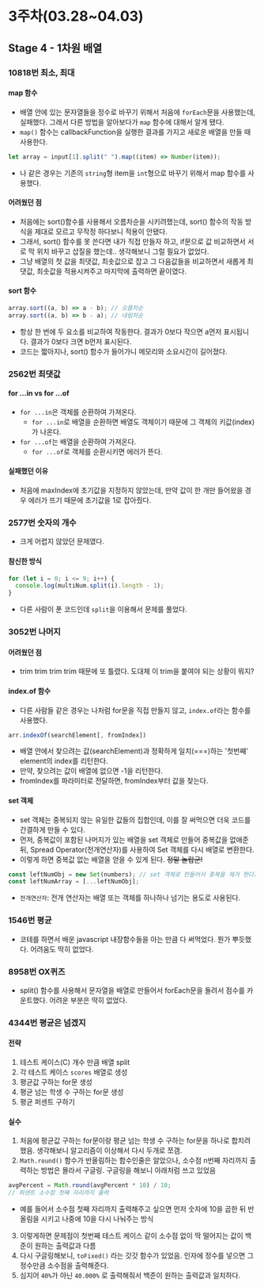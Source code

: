 # 3주차(03.28~04.03)

## Stage 4 - 1차원 배열

### 10818번 최소, 최대

#### map 함수

- 배열 안에 있는 문자열들을 정수로 바꾸기 위해서 처음에 `forEach`문을 사용했는데, 실패했다. 그래서 다른 방법을 알아보다가 `map` 함수에 대해서 알게 됐다.
- `map()` 함수는 callbackFunction을 실행한 결과를 가지고 새로운 배열을 만들 때 사용한다.

```js
let array = input[1].split(" ").map((item) => Number(item));
```

- 나 같은 경우는 기존의 `string`형 item을 `int`형으로 바꾸기 위해서 map 함수를 사용했다.

#### 어려웠던 점

- 처음에는 sort()함수를 사용해서 오름차순을 시키려했는데, sort() 함수의 작동 방식을 제대로 모르고 무작정 하다보니 적용이 안됐다.
- 그래서, sort() 함수를 못 쓴다면 내가 직접 만들자 하고, if문으로 값 비교하면서 서로 막 위치 바꾸고 삽질을 했는데.. 생각해보니 그럴 필요가 없었다.
- 그냥 배열의 첫 값을 최댓값, 최솟값으로 잡고 그 다음값들을 비교하면서 새롭게 최댓값, 최솟값을 적용시켜주고 마지막에 출력하면 끝이였다.

#### sort 함수

```js
array.sort((a, b) => a - b); // 오름차순
array.sort((a, b) => b - a); // 내림차순
```

- 항상 한 번에 두 요소를 비교하여 작동한다. 결과가 0보다 작으면 a먼저 표시됩니다. 결과가 0보다 크면 b먼저 표시된다.
- 코드는 짧아지나, sort() 함수가 들어가니 메모리와 소요시간이 길어졌다.

### 2562번 최댓값

#### for ...in vs for ...of

- `for ...in`은 객체를 순환하여 가져온다.
  - `for ...in`로 배열을 순환하면 배열도 객체이기 때문에 그 객체의 키값(index)가 나온다.
- `for ...of`는 배열을 순환하여 가져온다.
  - `for ...of`로 객체를 순환시키면 에러가 뜬다.

#### 실패했던 이유

- 처음에 maxIndex에 초기값을 지정하지 않았는데, 만약 값이 한 개만 들어왔을 경우 에러가 뜨기 때문에 초기값을 1로 잡아줬다.

### 2577번 숫자의 개수

- 크게 어렵지 않았던 문제였다.

#### 참신한 방식

```js
for (let i = 0; i <= 9; i++) {
  console.log(multiNum.split(i).length - 1);
}
```

- 다른 사람이 푼 코드인데 `split`을 이용해서 문제를 풀었다.

### 3052번 나머지

#### 어려웠던 점

- trim trim trim trim 때문에 또 틀렸다. 도대체 이 trim을 붙여야 되는 상황이 뭐지?

#### index.of 함수

- 다른 사람들 같은 경우는 나처럼 for문을 직접 만들지 않고, `index.of`라는 함수를 사용했다.

```js
arr.indexOf(searchElement[, fromIndex])
```

- 배열 안에서 찾으려는 값(searchElement)과 정확하게 일치(===)하는 '첫번째' element의 index를 리턴한다.
- 만약, 찾으려는 값이 배열에 없으면 -1을 리턴한다.
- fromIndex를 파라미터로 전달하면, fromIndex부터 값을 찾는다.

#### set 객체

- set 객체는 중복되지 않는 유일한 값들의 집합인데, 이를 잘 써먹으면 더욱 코드를 간결하게 만들 수 있다.
- 먼저, 중복값이 포함된 나머지가 있는 배열을 set 객체로 만들어 중복값을 없애준 뒤, Spread Operator(전개연산자)를 사용하여 Set 객체를 다시 배열로 변환한다.
- 이렇게 하면 중복값 없는 배열을 얻을 수 있게 된다. ~~정말 놀랍군!~~

```js
const leftNumObj = new Set(numbers); // set 객체로 만들어서 중복을 제거 한다.
const leftNumArray = [...leftNumObj];
```

- `전개연산자`: 전개 연산자는 배열 또는 객체를 하나하나 넘기는 용도로 사용된다.

### 1546번 평균

- 코테를 하면서 배운 javascript 내장함수들을 아는 만큼 다 써먹었다. 뭔가 뿌듯했다. 어려움도 딱히 없었다.

### 8958번 OX퀴즈

- split() 함수를 사용해서 문자열을 배열로 만들어서 forEach문을 돌려서 점수를 카운트했다. 어려운 부분은 딱히 없었다.

### 4344번 평균은 넘겠지

#### 전략

1. 테스트 케이스(C) 개수 만큼 배열 split
2. 각 테스트 케이스 `scores` 배열로 생성
3. 평균값 구하는 for문 생성
4. 평균 넘는 학생 수 구하는 for문 생성
5. 평균 퍼센트 구하기

#### 실수

1. 처음에 평균값 구하는 for문이랑 평균 넘는 학생 수 구하는 for문을 하나로 합치려 했음. 생각해보니 알고리즘이 이상해서 다시 두개로 쪼갬.
2. `Math.round()` 함수가 반올림하는 함수인줄은 알았으나, 소수점 n번째 자리까지 출력하는 방법은 몰라서 구글링. 구글링을 해보니 아래처럼 쓰고 있었음

```js
avgPercent = Math.round(avgPercent * 10) / 10;
// 퍼센트 소수점 첫째 자리까지 출력
```

- 예를 들어서 소수점 첫째 자리까지 출력해주고 싶으면 먼저 숫자에 10을 곱한 뒤 반올림을 시키고 나중에 10을 다시 나눠주는 방식

3. 이렇게하면 문제점이 첫번째 테스트 케이스 같이 소수점 없이 딱 떨어지는 값이 백준이 원하는 출력값과 다름
4. 다시 구글링해보니, `toFixed()` 라는 갓갓 함수가 있었음. 인자에 정수를 넣으면 그 정수만큼 소수점을 출력해준다.
5. 심지어 `40%`가 아닌 `40.000%` 로 출력해줘서 백준이 원하는 출력값과 일치하다.
